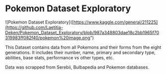 # Pokemon Dataset Exploratory

![Pokemon Dataset Exploratory]([https://www.kaggle.com/general/211225](https://github.com/Laetitia-Deken/Pokemon_Dataset_Exploratory/blob/987a348803dae18c2bb1965f70319983ff082f40/pokemon%20image.png")

This Dataset contains data from all Pokemons and their forms from the eight generations. It includes their number, name, primary and secondary type, abilities, base stats, performance vs other types, etc.

Data was scrapped from Serebii, Bulbapedia and Pokemon databases.
